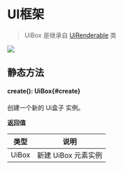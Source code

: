 <script setup>
import '/style.css'
</script>
# UI框架

> UiBox 是继承自 [UiRenderable](/GameUI/UiRenderable) 类

![](/QQ20240923-102204.png)

## 静态方法

#### <font id="API" />create()<font id="Type">: UiBox</font>{#create} 
创建一个新的 Ui盒子 实例。

**返回值**

| **类型** | **说明** |
| --- | --- |
| UiBox | 新建 UiBox 元素实例 |



